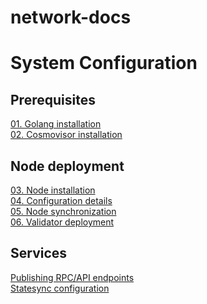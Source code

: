 # network-docs

# System Configuration

## Prerequisites
[01. Golang installation](prerequisites/install_golang.md)  
[02. Cosmovisor installation](prerequisites/install_cosmovisor.md)



## Node deployment
[03. Node installation](node_deployment/node_install.md)  
[04. Configuration details]()  
[05. Node synchronization]()  
[06. Validator deployment]()  


## Services
[Publishing RPC/API endpoints]()  
[Statesync configuration]()
